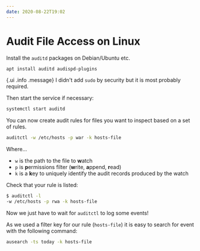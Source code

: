 ```yaml
---
date: 2020-08-22T19:02
---
```


# Audit File Access on Linux

Install the `auditd` packages on Debian/Ubuntu etc.

```sh
apt install auditd audispd-plugins
```

{.ui .info .message}
I didn't add `sudo` by security but it is most probably required.

Then start the service if necessary:

```sh
systemctl start auditd
```

You can now create audit rules for files you want to inspect based on a set of
rules.

```sh
auditctl -w /etc/hosts -p war -k hosts-file
```

Where...
* `w` is the path to the file to **w**atch
* `p` is **p**ermissions filter (**w**rite, **a**ppend, **r**ead)
* `k` is a **k**ey to uniquely identify the audit records produced by the watch

Check that your rule is listed:

```sh
$ auditctl -l
-w /etc/hosts -p rwa -k hosts-file
```

Now we just have to wait for `auditctl` to log some events!

As we used a filter key for our rule (`hosts-file`) it is easy to search for
event with the following command:


```sh
ausearch -ts today -k hosts-file
```
